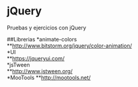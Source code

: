 # jQuery
Pruebas y ejercicios con jQuery

##Librerias
*animate-colors  
**<http://www.bitstorm.org/jquery/color-animation/>  
*UI  
**<https://jqueryui.com/>  
*jsTween  
**<http://www.jstween.org/>  
*MooTools 
**<http://mootools.net/> 

